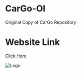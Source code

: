 # CarGo-Ol
Original Copy of CarGo Repository

# Website Link
[Click Here](https://plushb9rry.github.io/CarGo-Ol/)



![Logo](https://cdn.discordapp.com/attachments/794818958686552145/908669882369982464/logo.png)
